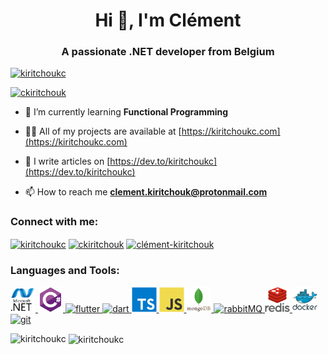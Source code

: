 <h1 align="center">Hi 👋, I'm Clément</h1>
<h3 align="center">A passionate .NET developer from Belgium</h3>

<p align="left"> <a href="https://github.com/ryo-ma/github-profile-trophy"><img
      src="https://github-profile-trophy.vercel.app/?username=kiritchoukc" alt="kiritchoukc" /></a> </p>

<p align="left"> <a href="https://twitter.com/ckiritchouk" target="blank"><img
      src="https://img.shields.io/twitter/follow/ckiritchouk?logo=twitter&style=for-the-badge" alt="ckiritchouk" /></a>
</p>

- 🌱 I’m currently learning **Functional Programming**

- 👨‍💻 All of my projects are available at [https://kiritchoukc.com](https://kiritchoukc.com)

- 📝 I write articles on [https://dev.to/kiritchoukc](https://dev.to/kiritchoukc)

- 📫 How to reach me **clement.kiritchouk@protonmail.com**

<h3 align="left">Connect with me:</h3>
<p align="left">
  <a href="https://dev.to/kiritchoukc" target="blank"><img align="center"
      src="https://cdn.jsdelivr.net/npm/simple-icons@3.0.1/icons/dev-dot-to.svg" alt="kiritchoukc" height="30"
      width="40" /></a>
  <a href="https://twitter.com/ckiritchouk" target="blank"><img align="center"
      src="https://cdn.jsdelivr.net/npm/simple-icons@3.0.1/icons/twitter.svg" alt="ckiritchouk" height="30"
      width="40" /></a>
  <a href="https://linkedin.com/in/clément-kiritchouk" target="blank"><img align="center"
      src="https://cdn.jsdelivr.net/npm/simple-icons@3.0.1/icons/linkedin.svg" alt="clément-kiritchouk" height="30"
      width="40" /></a>
</p>

<h3 align="left">Languages and Tools:</h3>
<p align="left">
  <a href="https://dotnet.microsoft.com/" target="_blank">
    <img src="https://raw.githubusercontent.com/devicons/devicon/2ae2a900d2f041da66e950e4d48052658d850630/icons/dot-net/dot-net-original-wordmark.svg" alt="dotnet"
      width="40" height="40" />
  </a>
  <a href="https://www.w3schools.com/cs/" target="_blank">
    <img src="https://raw.githubusercontent.com/devicons/devicon/2ae2a900d2f041da66e950e4d48052658d850630/icons/csharp/csharp-original.svg" alt="csharp" width="40"
      height="40" />
  </a>
  <a href="https://flutter.dev" target="_blank">
    <img src="https://www.vectorlogo.zone/logos/flutterio/flutterio-icon.svg" alt="flutter" width="40" height="40" />
  </a>
  <a href="https://dart.dev" target="_blank">
    <img src="https://www.vectorlogo.zone/logos/dartlang/dartlang-icon.svg" alt="dart" width="40" height="40" />
  </a>
  <a href="https://www.typescriptlang.org/" target="_blank">
    <img src="https://raw.githubusercontent.com/devicons/devicon/2ae2a900d2f041da66e950e4d48052658d850630/icons/typescript/typescript-original.svg" alt="typescript"
      width="40" height="40" />
  </a>
  <a href="https://developer.mozilla.org/en-US/docs/Web/JavaScript" target="_blank">
    <img src="https://raw.githubusercontent.com/devicons/devicon/2ae2a900d2f041da66e950e4d48052658d850630/icons/javascript/javascript-original.svg" alt="javascript"
      width="40" height="40" />
  </a>
  <a href="https://www.mongodb.com/" target="_blank">
    <img src="https://raw.githubusercontent.com/devicons/devicon/2ae2a900d2f041da66e950e4d48052658d850630/icons/mongodb/mongodb-original-wordmark.svg" alt="mongodb"
      width="40" height="40" />
  </a>
  <a href="https://www.rabbitmq.com" target="_blank">
    <img src="https://www.vectorlogo.zone/logos/rabbitmq/rabbitmq-icon.svg" alt="rabbitMQ" width="40" height="40" />
  </a>
  <a href="https://redis.io" target="_blank">
    <img src="https://raw.githubusercontent.com/devicons/devicon/2ae2a900d2f041da66e950e4d48052658d850630/icons/redis/redis-original-wordmark.svg" alt="redis"
      width="40" height="40" />
  </a>
  <a href="https://www.docker.com/" target="_blank">
    <img src="https://raw.githubusercontent.com/devicons/devicon/2ae2a900d2f041da66e950e4d48052658d850630/icons/docker/docker-original-wordmark.svg" alt="docker"
      width="40" height="40" />
  </a>
  <a href="https://git-scm.com/" target="_blank">
    <img src="https://www.vectorlogo.zone/logos/git-scm/git-scm-icon.svg" alt="git" width="40" height="40" />
  </a>
</p>

<p><img align="left"
    src="https://github-readme-stats.vercel.app/api/top-langs?username=kiritchoukc&show_icons=true&locale=en&layout=compact"
    alt="kiritchoukc" /></p>

<p>&nbsp;<img align="center"
    src="https://github-readme-stats.vercel.app/api?username=kiritchoukc&show_icons=true&locale=en" alt="kiritchoukc" />
</p>
